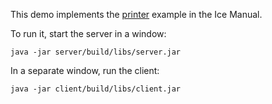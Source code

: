 This demo implements the [printer][1] example in the Ice Manual.

To run it, start the server in a window:

```
java -jar server/build/libs/server.jar
```

In a separate window, run the client:

```
java -jar client/build/libs/client.jar
```

[1]: https://doc.zeroc.com/display/Ice37/Writing+an+Ice+Application+with+Java+Compat
